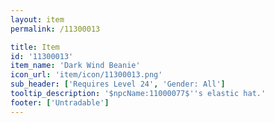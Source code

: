 ```yaml
---
layout: item
permalink: /11300013

title: Item
id: '11300013'
item_name: 'Dark Wind Beanie'
icon_url: 'item/icon/11300013.png'
sub_header: ['Requires Level 24', 'Gender: All']
tooltip_description: '$npcName:11000077$''s elastic hat.'
footer: ['Untradable']
---
```

